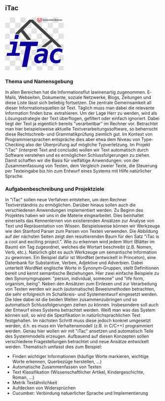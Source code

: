 ## iTac

<p class="logo"><img src="assets/img/itac.png" /></p>

### Thema und Namensgebung
In allen Bereichen hat die Informationsflut lawinenartig zugenommen. E‐Mails, Webseiten, Dokumente, soziale Netzwerke, 
Blogs, Zeitungen und diese Liste lässt sich beliebig fortsetzen. Die zentrale Gemeinsamkeit all dieser Informationsquellen 
ist Text. Täglich muss man dabei die relevante Information finden bzw. extrahieren. Um der Lage Herr zu werden, wird als 
Lösungsstrategie der Text überflogen, gefiltert oder einfach ignoriert. Dabei liegt der Text ja eigentlich bereits "verarbeitbar" 
im Rechner vor. Betrachtet man hier beispielsweise aktuelle Textverarbeitungssoftware, so beherrscht diese Rechtschreib‐ und 
Grammatikprüfung ziemlich gut. Im Kontext von Programmiersprachen entspräche dies aber etwa dem Niveau von Type‐Checking also der 
Überprüfung auf mögliche Typverletzung. Im Projekt "iTac" (interpret Text and conclude) wollen wir Text automatisch durch Software 
verstehen und es ermöglichen Schlussfolgerungen zu ziehen. Damit schaffen wir die Basis für vielfältige Anwendungen: von der Zusammenfassung 
von Texten, dem Vergleich zweier Texte, die Steuerung per Texteingabe bis hin zum Entwurf eines Systems mit Hilfe natürlicher Sprache.

### Aufgabenbeschreibung und Projektziele
In "iTac" sollen neue Verfahren entstehen, um dem Rechner Textverständnis zu ermöglichen. Darüber hinaus sollen auch die 
verschiedenen Anwendungen implementiert werden. Zu Beginn des Projektes haben wir uns in die Materie eingearbeitet. Dies beinhaltet 
einerseits das Kennenlernen von existierenden Ansätzen zur Analyse von Text und Repräsentation von Wissen. 
Beispielsweise können wir Werkzeuge wie den Stanford Parser zum Parsen von Texten verwenden. 
Die Abbildung auf der nächsten Seiten zeigt den resultierenden Baum für den Satz "iTac is a cool and exciting project.". 
Wie zu erkennen wird jedem Wort (Blätter im Baum) ein Tag zugeordnet, welches die Wortart beschreibt (z.B. Nomen, Verb, etc.). 
Natürlich gibt es auch Werkzeuge um semantische Information zu gewinnen. Ein Beispiel dafür ist WordNet (entwickelt in Princeton), 
eine Datenbank für Substantive, Verben, Adjektive und Adverbien. Dabei unterteilt WordNet englische Worte in Synonym‐Gruppen, stellt 
Definitionen bereit und kennt semantische Beziehungen. Hier zwei einfache Beispiele zu den Synonymgruppen: 
"person, individual, someone" und "life form, organism, being". Neben den Ansätzen zum Einlesen und zur Verarbeitung von Texten 
werden wir auch (automatische) Beweismethoden betrachten, die sehr erfolgreich im Schaltkreis- und Systementwurf eingesetzt werden. 
Die Idee dabei ist die beiden Welten zusammenzubringen und so automatisch Schlussfolgerungen ziehen zu können. 
Insbesondere soll auch der Entwurf eines Systems betrachtet werden. Weiß man was das System können soll, so wird die Spezifikation 
in natürlichsprachlichen Text festgehalten. Im nächsten Schritt muss diese jedoch konkret umgesetzt werden, d.h. es muss ein 
Verhaltensmodell (z.B. in C/C++) programmiert werden. Genau hier wollen wir mit "iTac" ansetzen und automatisch Teile des 
Systemmodells erzeugen. Aufbauend auf diesen Konzepten sollen verschiedene Fragestellungen betrachtet und neue Ansätze entwickelt werden. 
Thematisch umfasst dies zum Beispiel:

* Finden wichtiger Informationen (häufige Worte markieren, wichtige Worte erkennen, Querbezüge herstellen, ...)
* Automatische Zusammenfassen von Texten
* Text Klassifikation (Wissenschaftlicher Artikel, Kindergeschichte, Roman, ...)
* Metrik Textähnlichkeit
* Aufdecken von Widersprüchen
* Cucumber: Verbindung natuerlicher Sprache und Implementierung

